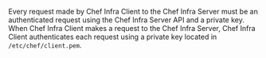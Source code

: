 Every request made by Chef Infra Client to the Chef Infra Server must be
an authenticated request using the Chef Infra Server API and a private
key. When Chef Infra Client makes a request to the Chef Infra Server,
Chef Infra Client authenticates each request using a private key located
in `/etc/chef/client.pem`.